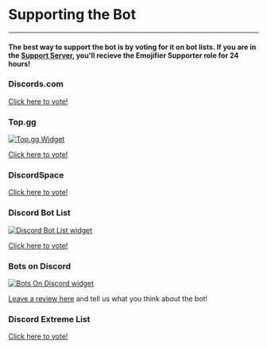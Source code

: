 # Supporting the Bot
---
#### The best way to support the bot is by voting for it on bot lists. If you are in the&nbsp;[Support Server](https://discord.gg/MTwj6wG), you'll recieve the Emojifier Supporter role for 24 hours!
### Discords.com

[Click here to vote!](https://discords.com/bots/bot/673994042450903089)

<!-- **Glenn Bot List** 

[![Glenn bot list widget](https://glennbotlist.xyz/bot/673994042450903089/widget)](https://glennbotlist.xyz/bot/673994042450903089)
[Click here to vote!](https://glennbotlist.xyz/bot/673994042450903089/vote) -->


### Top.gg

[![Top.gg Widget](https://discordbots.org/api/widget/673994042450903089.svg)](https://discordbots.org/bot/673994042450903089)

[Click here to vote!](https://top.gg/bot/673994042450903089/vote)


### DiscordSpace

[Click here to vote!](https://discordspace.com/bot/673994042450903089)

### Discord Bot List

[![Discord Bot List widget](https://discordbotlist.com/api/bots/673994042450903089/widget)](https://discordbotlist.com/bots/673994042450903089)

[Click here to vote!](https://discordbotlist.com/bots/673994042450903089/upvote)


### Bots on Discord

[![Bots On Discord widget](https://bots.ondiscord.xyz/bots/673994042450903089/embed?showGuilds=true)](https://bots.ondiscord.xyz/bots/673994042450903089)

[Leave a review here](https://bots.ondiscord.xyz/bots/673994042450903089/review) and tell us what you think about the bot!


### Discord Extreme List

[Click here to vote!](https://discordextremelist.xyz/bots/673994042450903089/upvote)

